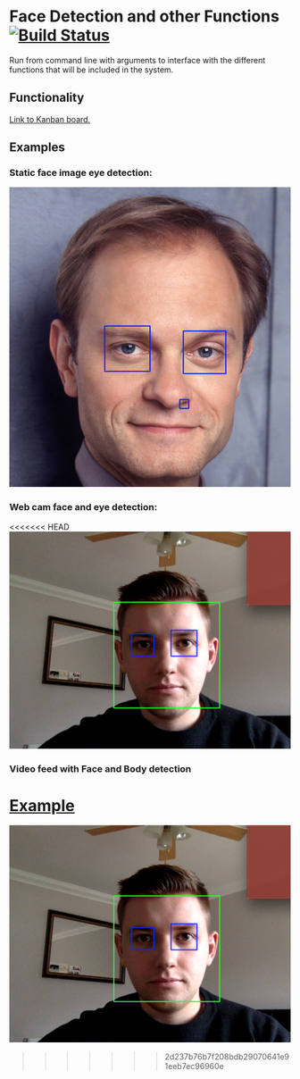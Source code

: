 # Face Detection and other Functions  [![Build Status](https://travis-ci.org/elldi/face-detection-and-other-functions.svg?branch=master)](https://travis-ci.org/elldi/face-detection-and-other-functions)

Run from command line with arguments to interface with the different functions that will be included in the system.

## Functionality

[Link to Kanban board.](https://github.com/elldi/face_detection/projects/1)

## Examples

### Static face image eye detection:
![Alt text](/img/var_imgs/niles_eyes.jpg?raw=true "Static eye detection")

### Web cam face and eye detection:
<<<<<<< HEAD
![Alt text](/img/var_imgs/real_time.jpg?raw=true "Real Time Face Detection")

### Video feed with Face and Body detection
[Example](https://youtu.be/goBgTzIc1eM)
=======
![Alt text](/img/var_imgs/real_time.jpg?raw=true "Real Time Face Detection")
>>>>>>> 2d237b76b7f208bdb29070641e91eeb7ec96960e

